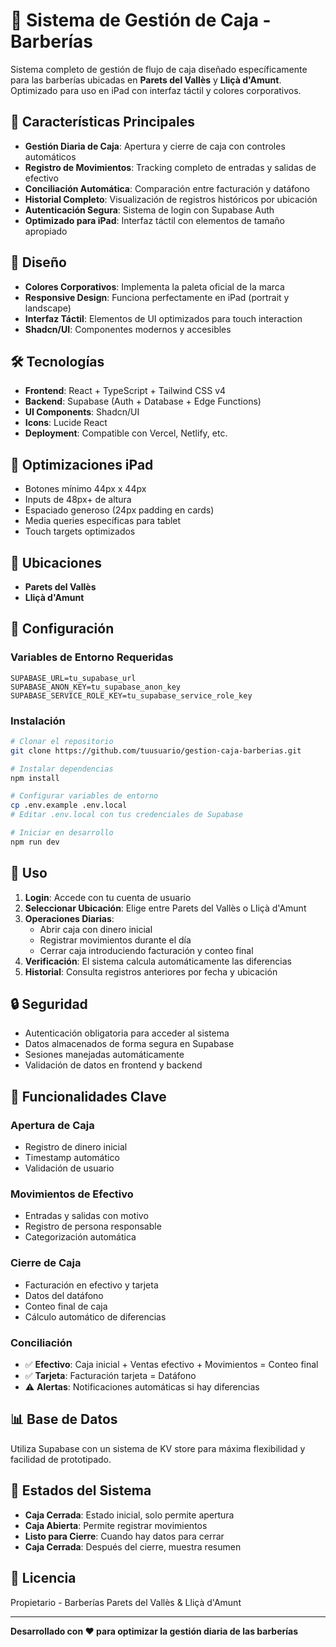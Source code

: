 # 💈 Sistema de Gestión de Caja - Barberías

Sistema completo de gestión de flujo de caja diseñado específicamente para las barberías ubicadas en **Parets del Vallès** y **Lliçà d'Amunt**. Optimizado para uso en iPad con interfaz táctil y colores corporativos.

## 🚀 Características Principales

- **Gestión Diaria de Caja**: Apertura y cierre de caja con controles automáticos
- **Registro de Movimientos**: Tracking completo de entradas y salidas de efectivo
- **Conciliación Automática**: Comparación entre facturación y datáfono
- **Historial Completo**: Visualización de registros históricos por ubicación
- **Autenticación Segura**: Sistema de login con Supabase Auth
- **Optimizado para iPad**: Interfaz táctil con elementos de tamaño apropiado

## 🎨 Diseño

- **Colores Corporativos**: Implementa la paleta oficial de la marca
- **Responsive Design**: Funciona perfectamente en iPad (portrait y landscape)
- **Interfaz Táctil**: Elementos de UI optimizados para touch interaction
- **Shadcn/UI**: Componentes modernos y accesibles

## 🛠️ Tecnologías

- **Frontend**: React + TypeScript + Tailwind CSS v4
- **Backend**: Supabase (Auth + Database + Edge Functions)
- **UI Components**: Shadcn/UI
- **Icons**: Lucide React
- **Deployment**: Compatible con Vercel, Netlify, etc.

## 📱 Optimizaciones iPad

- Botones mínimo 44px x 44px
- Inputs de 48px+ de altura
- Espaciado generoso (24px padding en cards)
- Media queries específicas para tablet
- Touch targets optimizados

## 🏪 Ubicaciones

- **Parets del Vallès**
- **Lliçà d'Amunt**

## 🔧 Configuración

### Variables de Entorno Requeridas

```env
SUPABASE_URL=tu_supabase_url
SUPABASE_ANON_KEY=tu_supabase_anon_key
SUPABASE_SERVICE_ROLE_KEY=tu_supabase_service_role_key
```

### Instalación

```bash
# Clonar el repositorio
git clone https://github.com/tuusuario/gestion-caja-barberias.git

# Instalar dependencias
npm install

# Configurar variables de entorno
cp .env.example .env.local
# Editar .env.local con tus credenciales de Supabase

# Iniciar en desarrollo
npm run dev
```

## 📖 Uso

1. **Login**: Accede con tu cuenta de usuario
2. **Seleccionar Ubicación**: Elige entre Parets del Vallès o Lliçà d'Amunt
3. **Operaciones Diarias**: 
   - Abrir caja con dinero inicial
   - Registrar movimientos durante el día
   - Cerrar caja introduciendo facturación y conteo final
4. **Verificación**: El sistema calcula automáticamente las diferencias
5. **Historial**: Consulta registros anteriores por fecha y ubicación

## 🔒 Seguridad

- Autenticación obligatoria para acceder al sistema
- Datos almacenados de forma segura en Supabase
- Sesiones manejadas automáticamente
- Validación de datos en frontend y backend

## 🎯 Funcionalidades Clave

### Apertura de Caja
- Registro de dinero inicial
- Timestamp automático
- Validación de usuario

### Movimientos de Efectivo
- Entradas y salidas con motivo
- Registro de persona responsable
- Categorización automática

### Cierre de Caja
- Facturación en efectivo y tarjeta
- Datos del datáfono
- Conteo final de caja
- Cálculo automático de diferencias

### Conciliación
- ✅ **Efectivo**: Caja inicial + Ventas efectivo + Movimientos = Conteo final
- ✅ **Tarjeta**: Facturación tarjeta = Datáfono
- ⚠️ **Alertas**: Notificaciones automáticas si hay diferencias

## 📊 Base de Datos

Utiliza Supabase con un sistema de KV store para máxima flexibilidad y facilidad de prototipado.

## 🔄 Estados del Sistema

- **Caja Cerrada**: Estado inicial, solo permite apertura
- **Caja Abierta**: Permite registrar movimientos
- **Listo para Cierre**: Cuando hay datos para cerrar
- **Caja Cerrada**: Después del cierre, muestra resumen

## 📄 Licencia

Propietario - Barberías Parets del Vallès & Lliçà d'Amunt

---

**Desarrollado con ❤️ para optimizar la gestión diaria de las barberías**